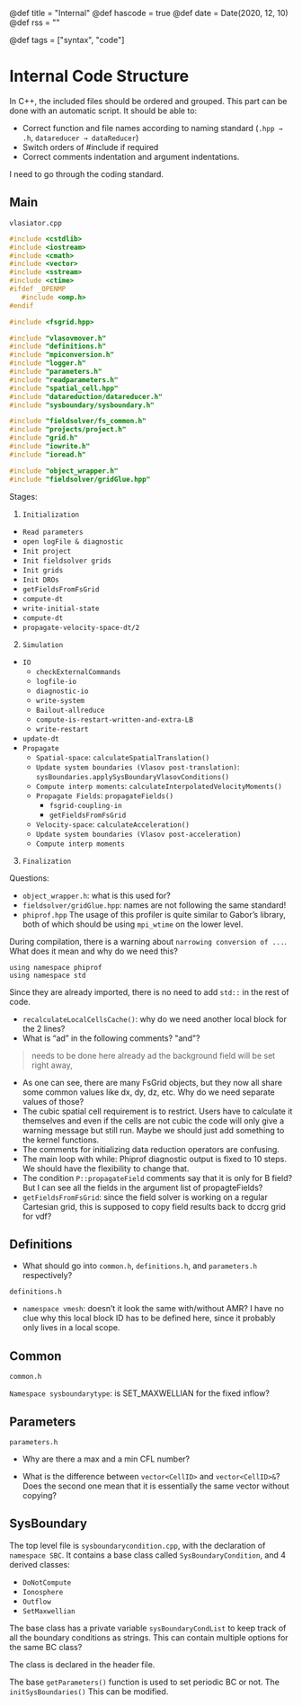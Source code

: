 @def title = "Internal"
@def hascode = true
@def date = Date(2020, 12, 10)
@def rss = ""

@def tags = ["syntax", "code"]

# Internal Code Structure

In C++, the included files should be ordered and grouped.
This part can be done with an automatic script.
It should be able to:
* Correct function and file names according to naming standard (`.hpp → .h`, `datareducer → dataReducer`)
* Switch orders of #include if required
* Correct comments indentation and argument indentations.

I need to go through the coding standard.

## Main

`vlasiator.cpp`

```cpp
#include <cstdlib>
#include <iostream>
#include <cmath>
#include <vector>
#include <sstream>
#include <ctime>
#ifdef _OPENMP
   #include <omp.h>
#endif

#include <fsgrid.hpp>

#include "vlasovmover.h"
#include "definitions.h"
#include "mpiconversion.h"
#include "logger.h"
#include "parameters.h"
#include "readparameters.h"
#include "spatial_cell.hpp"
#include "datareduction/datareducer.h"
#include "sysboundary/sysboundary.h"

#include "fieldsolver/fs_common.h"
#include "projects/project.h"
#include "grid.h"
#include "iowrite.h"
#include "ioread.h"

#include "object_wrapper.h"
#include "fieldsolver/gridGlue.hpp"
```

Stages:

1. `Initialization`
  * `Read parameters`
  * `open logFile & diagnostic`
  * `Init project`
  * `Init fieldsolver grids`
  * `Init grids`
  * `Init DROs`
  * `getFieldsFromFsGrid`
  * `compute-dt`
  * `write-initial-state`
  * `compute-dt`
  * `propagate-velocity-space-dt/2`
2. `Simulation`
  * `IO`
    * `checkExternalCommands`
    * `logfile-io`
    * `diagnostic-io`
    * `write-system`
    * `Bailout-allreduce`
    * `compute-is-restart-written-and-extra-LB`
    * `write-restart`
  * `update-dt`
  * `Propagate`
    * `Spatial-space`: `calculateSpatialTranslation()`
    * `Update system boundaries (Vlasov post-translation)`: `sysBoundaries.applySysBoundaryVlasovConditions()`
    * `Compute interp moments`: `calculateInterpolatedVelocityMoments()`
    * `Propagate Fields`: `propagateFields()`
      * `fsgrid-coupling-in`
      * `getFieldsFromFsGrid`
    * `Velocity-space`: `calculateAcceleration()`
    * `Update system boundaries (Vlasov post-acceleration)`
    * `Compute interp moments`
3. `Finalization`

Questions:
* `object_wrapper.h`: what is this used for?
* `fieldsolver/gridGlue.hpp`: names are not following the same standard!
* `phiprof.hpp`
The usage of this profiler is quite similar to Gabor’s library, both of which should be using `mpi_wtime` on the lower level.

During compilation, there is a warning about `narrowing conversion of ...`.
What does it mean and why do we need this?

```
using namespace phiprof
using namespace std
```

Since they are already imported, there is no need to add `std::` in the rest of code.

* `recalculateLocalCellsCache()`: why do we need another local block for the 2 lines?
* What is “ad” in the following comments? "and"?
> needs to be done here already ad the background field will be set right away,
* As one can see, there are many FsGrid objects, but they now all share some common values like dx, dy, dz, etc. Why do we need separate values of those?
* The cubic spatial cell requirement is to restrict. Users have to calculate it themselves and even if the cells are not cubic the code will only give a warning message but still run. Maybe we should just add something to the kernel functions.
* The comments for initializing data reduction operators are confusing.
* The main loop with while: Phiprof diagnostic output is fixed to 10 steps. We should have the flexibility to change that.
* The condition `P::propagateField` comments say that it is only for B field? But I can see all the fields in the argument list of propagteFields?
* `getFieldsFromFsGrid`: since the field solver is working on a regular Cartesian grid, this is supposed to copy field results back to dccrg grid for vdf?


## Definitions

* What should go into `common.h`, `definitions.h`, and `parameters.h` respectively?

`definitions.h`

* `namespace vmesh`: doesn’t it look the same with/without AMR? 
I have no clue why this local block ID has to be defined here, since it probably only lives in a local scope.

## Common

`common.h`



`Namespace sysboundarytype`: is SET_MAXWELLIAN for the fixed inflow?

## Parameters

`parameters.h`

* Why are there a max and a min CFL number?

* What is the difference between `vector<CellID>` and `vector<CellID>&`? Does the second one mean that it is essentially the same vector without copying?


## SysBoundary

The top level file is `sysboundarycondition.cpp`, with the declaration of `namespace SBC`.
It contains a base class called `SysBoundaryCondition`, and 4 derived classes:
* `DoNotCompute`
* `Ionosphere`
* `Outflow`
* `SetMaxwellian`

The base class has a private variable `sysBoundaryCondList` to keep track of all the boundary conditions as strings.
This can contain multiple options for the same BC class?

The class is declared in the header file.

The base `getParameters()` function is used to set periodic BC or not.
The `initSysBoundaries()`
This can be modified.

